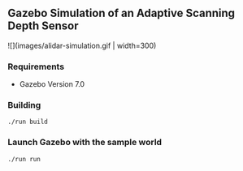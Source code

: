 ## Gazebo Simulation of an Adaptive Scanning Depth Sensor

![](images/alidar-simulation.gif | width=300)

### Requirements
- Gazebo Version 7.0

### Building
~~~~
./run build
~~~~

### Launch Gazebo with the sample world
~~~~
./run run
~~~~
